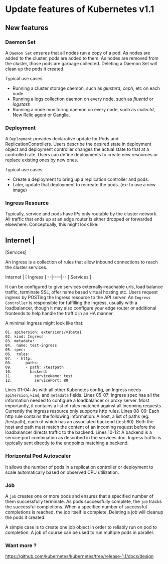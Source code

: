 # Update features of Kubernetes v1.1

## New features
### Daemon Set
A `Daemon Set` ensures that all nodes run a copy of a pod. As nodes are added to the cluster, pods are added to them. As nodes are removed from the cluster, those pods are garbage collected. Deleting a Daemon Set will clean up the pods it created.

Typical use cases:
- Running a cluster storage daemon, such as *glusterd*, *ceph*, etc on each node.
- Running a logs collection daemon on every node, such as *fluentd* or *logstash*
- Running a node monitoring daemon on every node, such as *collectd*, New Relic agent or Ganglia.

### Deployment
A `Deployment` provides declarative update for Pods and ReplicationControllers. Users describe the desired state in deployment object and deployment controller changes the actual state to that at a controlled rate. Users can define deployments to create new resources or replace existing ones by new ones.

Typical use cases:
- Create a deployment to bring up a replication controller and pods.
- Later, update that deployment to recreate the pods. (ex: to use a new image)

### Ingress Resource
Typically, service and pods have IPs only routable by the cluster network. All traffic that ends up at an edge router is either dropped or forwarded elsewhere. Conceptually, this might look like:

 Internet
     |
----------
[Services]

An ingress is a collection of rules that allow inbound connections to reach the cluster services.

 Internet
     |
[ Ingress ]
--|----|--
[ Services ]

It can be configured to give services externally-reachable urls, load balance traffic, terminate SSL, offer name based virtual hosting etc. Users request ingress by POSTing the Ingress resource to the API server. An `Ingress Controller` is responsible for fulfilling the Ingress, usually with a loadbalancer, though it may also configure your edge router or additional frontends to help handle the traffic in an HA manner.

A minimal Ingress might look like that:
```
01. apiVersion: extensions/v1beta1
02. kind: Ingress
03. metadata:
04.  name: test-ingress
05. spec:
06.  rules:
07.  - http:
08.      paths:
09.      - path: /testpath
10.        backend:
11.          serviceName: test
12.          servicePort: 80
```
Lines 01-04: As with all other Kubenetes config, an Ingress needs `apiVersion`, `kind`, and `metadata` fields.
Lines 05-07: Ingress spec has all the information needed to configure a loadbalancer or proxy server. Most importantly, it contains a list of rules matched against all incoming requests. Currently the Ingress resource only supports http rules.
Lines 08-09: Each http rule contains the following information: A host, a list of paths (eg: /testpath), each of which has an associated backend (test:80). Both the host and path must match the content of an incoming request before the loadbalancer directs traffic to the backend.
Lines 10-12: A backend is a service:port combination as described in the services doc. Ingress traffic is typically sent directly to the endpoints matching a backend.

### Horizontal Pod Autoscaler
It allows the number of pods in a replication controller or deployment to scale automatically based on observed CPU utilization.

### Job
A `job` creates one or more pods and ensures that a specified number of them successfully terminate. As pods successfully complete, the `job` tracks the successful completions. When a specified number of successful completions is reached, the job itself is complete. Deleting a job will cleanup the pods it created.

A simple case is to create one job object in order to reliably run on pod to completion. A job of course can be used to run multiple pods in parallel.

### Want more ?
https://github.com/kubernetes/kubernetes/tree/release-1.1/docs/design
